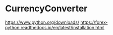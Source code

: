 # CurrencyConverter


https://www.python.org/downloads/
https://forex-python.readthedocs.io/en/latest/installation.html
